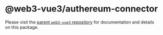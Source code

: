 # @web3-vue3/authereum-connector

Please visit the [parent `web3-vue3` repository](https://github.com/yuntaoBai/web3-vue) for documentation and details on this package.
